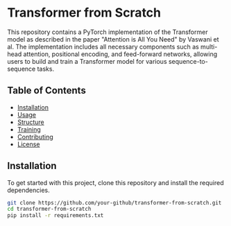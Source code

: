 # Transformer from Scratch

This repository contains a PyTorch implementation of the Transformer model as described in the paper "Attention is All You Need" by Vaswani et al. The implementation includes all necessary components such as multi-head attention, positional encoding, and feed-forward networks, allowing users to build and train a Transformer model for various sequence-to-sequence tasks.

## Table of Contents

- [Installation](#installation)
- [Usage](#usage)
- [Structure](#structure)
- [Training](#training)
- [Contributing](#contributing)
- [License](#license)

## Installation

To get started with this project, clone this repository and install the required dependencies.

```bash
git clone https://github.com/your-github/transformer-from-scratch.git
cd transformer-from-scratch
pip install -r requirements.txt
```
